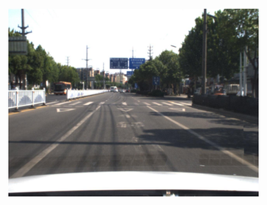 ![image of car](https://github.com/yuyijie1995/chery_data_analysis/blob/master/data_sample/20180726T144635T6779.jpg)
